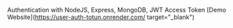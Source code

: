 Authentication with NodeJS, Express, MongoDB, JWT Access Token
[Demo Website](https://user-auth-totun.onrender.com/ target="_blank")

